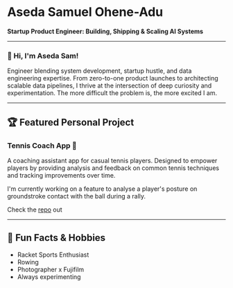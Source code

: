 # Aseda Samuel Ohene-Adu

**Startup Product Engineer: Building, Shipping & Scaling AI Systems**

---

### 👋 Hi, I'm Aseda Sam!
Engineer blending system development, startup hustle, and data engineering expertise. From zero-to-one product launches to architecting scalable data pipelines, I thrive at the intersection of deep curiosity and experimentation. The more difficult the problem is, the more excited I am.

---

## 🏆 Featured Personal Project

### Tennis Coach App 🎾
A coaching assistant app for casual tennis players. Designed to empower players by providing analysis and feedback on common tennis techniques and tracking improvements over time.

I'm currently working on a feature to analyse a player's posture on groundstroke contact with the ball during a rally.

Check the [repo](https://github.com/aseda-sam/tennis_coach_app) out

---

## 🧩 Fun Facts & Hobbies
- Racket Sports Enthusiast
- Rowing
- Photographer x Fujifilm
- Always experimenting
